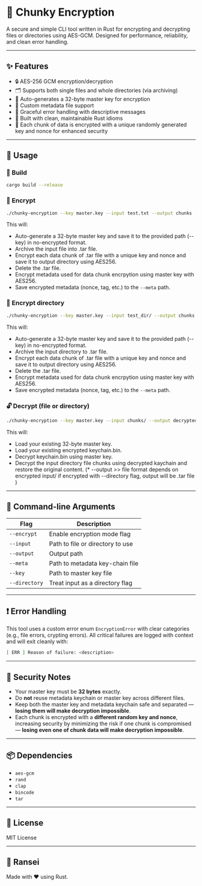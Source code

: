 # 🔐 Chunky Encryption

A secure and simple CLI tool written in Rust for encrypting and decrypting files or directories using AES-GCM. Designed for performance, reliability, and clean error handling.

---

## ✨ Features

- 🔒 AES-256 GCM encryption/decryption
- 🗂️ Supports both single files and whole directories (via archiving)
- 🔑 Auto-generates a 32-byte master key for encryption
- 📁 Custom metadata file support
- 🚫 Graceful error handling with descriptive messages
- 🧪 Built with clean, maintainable Rust idioms
- 🔐 Each chunk of data is encrypted with a unique randomly generated key and nonce for enhanced security

---

## 🚀 Usage

### 🔧 Build

```bash
cargo build --release
```

### 🧬 Encrypt

```bash
./chunky-encryption --key master.key --input test.txt --output chunks --meta keychain.bin   --encrypt
```

This will:
- Auto-generate a 32-byte master key and save it to the provided path (--key) in no-encrypted format.
- Archive the input file into .tar file.
- Encrypt each data chunk of .tar file with a unique key and nonce and save it to output directory using AES256.
- Delete the .tar file.
- Encrypt metadata used for data chunk encrpytion using master key with AES256.
- Save encrypted metadata (nonce, tag, etc.) to the `--meta` path.


### 🧬 Encrypt directory

```bash
./chunky-encryption --key master.key --input test_dir/ --output chunks --meta keychain.bin   --encrypt --directory
```

This will:
- Auto-generate a 32-byte master key and save it to the provided path (--key) in no-encrypted format.
- Archive the input directory to .tar file.
- Encrypt each data chunk of .tar file with a unique key and nonce and save it to output directory using AES256.
- Delete the .tar file.
- Encrypt metadata used for data chunk encrpytion using master key with AES256.
- Save encrypted metadata (nonce, tag, etc.) to the `--meta` path.


### 🔓 Decrypt (file or directory)

```bash
./chunky-encryption --key master.key --input chunks/ --output decrypted.<depends_on_encrypted_file> --meta keychain.bin
```

This will:
- Load your existing 32-byte master key.
- Load your existing encrypted keychain.bin.
- Decrypt keychain.bin using master key.
- Decrypt the input directory file chunks using decrypted kaychain and restore the original content. (* --output >> file format depends on encrypted input/ if encrypted with --directory flag, output will be .tar file )

---

## 📄 Command-line Arguments

| Flag          | Description                                   |
|---------------|-----------------------------------------------|
| `--encrypt`   | Enable encryption mode flag                   |
| `--input`     | Path to file or directory to use              |
| `--output`    | Output path                                   |
| `--meta`      | Path to metadata key-chain file               |
| `--key`       | Path to master key file                       |
| `--directory` | Treat input as a directory flag               |

---

## ❗ Error Handling

This tool uses a custom error enum `EncryptionError` with clear categories (e.g., file errors, crypting errors). All critical failures are logged with context and will exit cleanly with:

```bash
[ ERR ] Reason of failure: <description>
```

---

## 🔐 Security Notes

- Your master key must be **32 bytes** exactly.
- Do **not** reuse metadata keychain or master key across different files.
- Keep both the master key and metadata keychain safe and separated — **losing them will make decryption impossible**.
- Each chunk is encrypted with a **different random key and nonce**, increasing security by minimizing the risk if one chunk is compromised — **losing even one of chunk data will make decryption impossible**.

---

## 📦 Dependencies

- `aes-gcm`
- `rand`
- `clap`
- `bincode`
- `tar`

---

## 📜 License

MIT License

---

## 👤 Ransei

Made with ❤️ using Rust.
